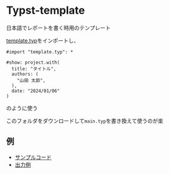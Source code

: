 # Typst-template

日本語でレポートを書く時用のテンプレート

[template.typ](template.typ)をインポートし、
```typ
#import "template.typ": *

#show: project.with(
  title: "タイトル",
  authors: (
    "山田 太郎",
  ),
  date: "2024/01/06"
)
```
のように使う

このフォルダをダウンロードして`main.typ`を書き換えて使うのが楽

## 例

- [サンプルコード](main.typ)
- [出力例](main.pdf)
